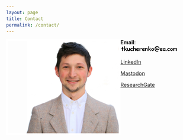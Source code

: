 ```yaml
---
layout: page
title: Contact
permalink: /contact/
---
```



<img style="float: left; border: 5px solid white; padding-left: 50px;" src="../assets/LinkedIn_pic.jpg" height="250" alt="portrait">

**Email**:
<img src="../assets/labelgen_email.png">

[LinkedIn](https://www.linkedin.com/in/taras-kucherenko-9b049198/)

[Mastodon](https://masto.nu/@svitozar)

[ResearchGate](https://www.researchgate.net/profile/Taras_Kucherenko)

